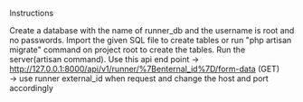 Instructions

Create a database with the name of runner_db and the username is root and no passwords. Import the given SQL file to create tables or run "php artisan migrate" command on project root to create the tables. 
Run the server(artisan command). Use this api end point
  ->  http://127.0.0.1:8000/api/v1/runner/%7Benternal_id%7D/form-data   (GET)  
  ->  use runner external_id when request and change the host and port accordingly
